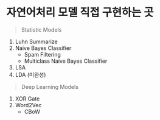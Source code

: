 # 자연어처리 모델 직접 구현하는 곳

> Statistic Models

1. Luhn Summarize
2. Naive Bayes Classifier
   - Spam Filtering
   - Multiclass Naive Bayes Classifier
3. LSA
4. LDA (미완성)



> Deep Learning Models

1. XOR Gate
2. Word2Vec
   - CBoW
